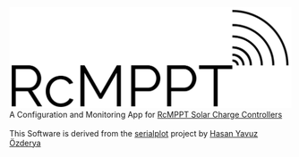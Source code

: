 ![RcMPPT](https://github.com/ThoMint/RcMPPT-Configurator/blob/main/misc/RcMPPT-Logo-Outline.png)
A Configuration and Monitoring App for [RcMPPT Solar Charge Controllers](https://github.com/ThoMint/RcMPPT)\
\
This Software is derived from the [serialplot](https://github.com/hyOzd/serialplot) project by [Hasan Yavuz Özderya](https://github.com/hyOzd)
